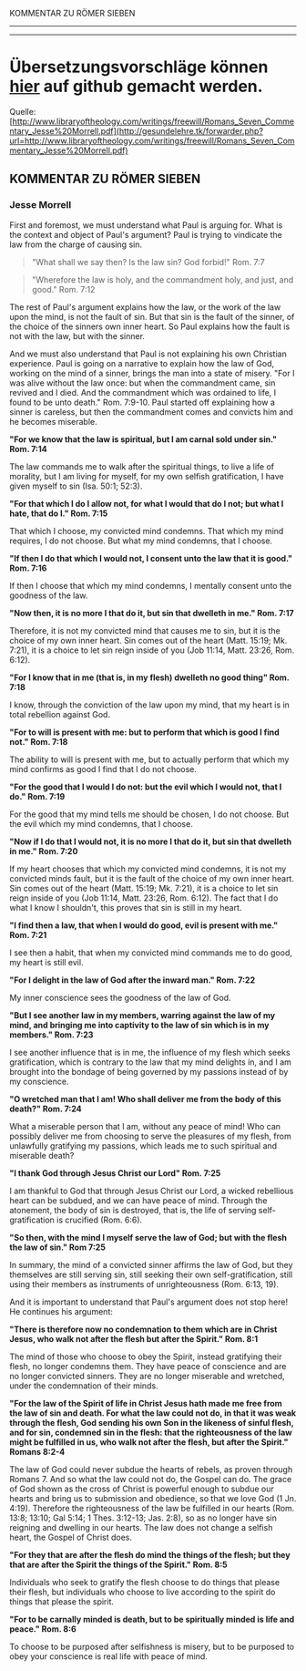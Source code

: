 <!--t KOMMENTAR ZU RÖMER SIEBEN - in Arbeit (0% übersetzt) t-->
<!--d Source http www.libraryoftheology.com writings freewill Romans Seven Commentary Jesse%20Morrell.pdf COMMENTARY ON ROMANS SEVEN Jesse Morrell First d-->

KOMMENTAR ZU RÖMER SIEBEN

- - - 
- - -

# Übersetzungsvorschläge können [hier](https://github.com/gesundelehre/gesundelehre_translate/blob/master/content/freier-wille-kontra-totale-verderbtheit/kommentar-zu-roemer-sieben.md) auf github gemacht werden.

Quelle: [http://www.libraryoftheology.com/writings/freewill/Romans_Seven_Commentary_Jesse%20Morrell.pdf](http://gesundelehre.tk/forwarder.php?url=http://www.libraryoftheology.com/writings/freewill/Romans_Seven_Commentary_Jesse%20Morrell.pdf)


## KOMMENTAR ZU RÖMER SIEBEN

### Jesse Morrell

First and foremost, we must understand what Paul is arguing for. What is the context and object of Paul's argument? Paul is trying to vindicate the law from the charge of causing sin.

> "What shall we say then? Is the law sin? God forbid!" Rom. 7:7

> "Wherefore the law is holy, and the commandment holy, and just, and good." Rom. 7:12

The rest of Paul's argument explains how the law, or the work of the law upon the mind, is not the fault of sin. But that sin is the fault of the sinner, of the choice of the sinners own inner heart. So Paul explains how the fault is not with the law, but with the sinner.

And we must also understand that Paul is not explaining his own Christian experience. Paul is going on a narrative to explain how the law of God, working on the mind of a sinner, brings the man into a state of misery. "For I was alive without the law once: but when the commandment came, sin revived and I died. And the commandment which was ordained to life, I found to be unto death." Rom. 7:9-10. Paul started off explaining how a sinner is careless, but then the commandment comes and convicts him and he becomes miserable.

**"For we know that the law is spiritual, but I am carnal sold under sin." Rom. 7:14**

The law commands me to walk after the spiritual things, to live a life of morality, but I am living for myself, for my own selfish gratification, I have given myself to sin (Isa. 50:1; 52:3).

**"For that which I do I allow not, for what I would that do I not; but what I hate, that do I." Rom. 7:15**

That which I choose, my convicted mind condemns. That which my mind requires, I do not choose. But what my mind condemns, that I choose.

**"If then I do that which I would not, I consent unto the law that it is good." Rom. 7:16**

If then I choose that which my mind condemns, I mentally consent unto the goodness of the law.

**"Now then, it is no more I that do it, but sin that dwelleth in me." Rom. 7:17**

Therefore, it is not my convicted mind that causes me to sin, but it is the choice of my own inner heart. Sin comes out of the heart (Matt. 15:19; Mk. 7:21), it is a choice to let sin reign inside of you (Job 11:14, Matt. 23:26, Rom. 6:12).

**"For I know that in me (that is, in my flesh) dwelleth no good thing" Rom. 7:18**

I know, through the conviction of the law upon my mind, that my heart is in total rebellion against God.

**"For to will is present with me: but to perform that which is good I find not." Rom. 7:18**

The ability to will is present with me, but to actually perform that which my mind confirms as good I find that I do not choose.

**"For the good that I would I do not: but the evil which I would not, that I do." Rom. 7:19**

For the good that my mind tells me should be chosen, I do not choose. But the evil which my mind condemns, that I choose.

**"Now if I do that I would not, it is no more I that do it, but sin that dwelleth in me." Rom. 7:20**

If my heart chooses that which my convicted mind condemns, it is not my convicted minds fault, but it is the fault of the choice of my own inner heart. Sin comes out of the heart (Matt. 15:19; Mk. 7:21), it is a choice to let sin reign inside of you (Job 11:14, Matt. 23:26, Rom. 6:12). The fact that I do what I know I shouldn't, this proves that sin is still in my heart.

**"I find then a law, that when I would do good, evil is present with me." Rom. 7:21**

I see then a habit, that when my convicted mind commands me to do good, my heart is still evil.

**"For I delight in the law of God after the inward man." Rom. 7:22**

My inner conscience sees the goodness of the law of God.

**"But I see another law in my members, warring against the law of my mind, and bringing me into captivity to the law of sin which is in my members." Rom. 7:23**

I see another influence that is in me, the influence of my flesh which seeks gratification, which is contrary to the law that my mind delights in, and I am brought into the bondage of being governed by my passions instead of by my conscience.

**"O wretched man that I am! Who shall deliver me from the body of this death?" Rom. 7:24**

What a miserable person that I am, without any peace of mind! Who can possibly deliver me from choosing to serve the pleasures of my flesh, from unlawfully gratifying my passions, which leads me to such spiritual and miserable death?

**"I thank God through Jesus Christ our Lord" Rom. 7:25**

I am thankful to God that through Jesus Christ our Lord, a wicked rebellious heart can be subdued, and we can have peace of mind. Through the atonement, the body of sin is destroyed, that is, the life of serving self-gratification is crucified (Rom. 6:6).

**"So then, with the mind I myself serve the law of God; but with the flesh the law of sin." Rom 7:25**

In summary, the mind of a convicted sinner affirms the law of God, but they themselves are still serving sin, still seeking their own self-gratification, still using their members as instruments of unrighteousness (Rom. 6:13, 19).

And it is important to understand that Paul's argument does not stop here! He continues his argument:

**"There is therefore now no condemnation to them which are in Christ Jesus, who walk not after the flesh but after the Spirit." Rom. 8:1**

The mind of those who choose to obey the Spirit, instead gratifying their flesh, no longer condemns them. They have peace of conscience and are no longer convicted sinners. They are no longer miserable and wretched, under the condemnation of their minds.

**"For the law of the Spirit of life in Christ Jesus hath made me free from the law of sin and death. For what the law could not do, in that it was weak through the flesh, God sending his own Son in the likeness of sinful flesh, and for sin, condemned sin in the flesh: that the righteousness of the law might be fulfilled in us, who walk not after the flesh, but after the Spirit." Romans 8:2-4**

The law of God could never subdue the hearts of rebels, as proven through Romans 7\. And so what the law could not do, the Gospel can do. The grace of God shown as the cross of Christ is powerful enough to subdue our hearts and bring us to submission and obedience, so that we love God (1 Jn. 4:19). Therefore the righteousness of the law be fulfilled in our hearts (Rom. 13:8; 13:10; Gal 5:14; 1 Thes. 3:12-13; Jas. 2:8), so as no longer have sin reigning and dwelling in our hearts. The law does not change a selfish heart, the Gospel of Christ does.

**"For they that are after the flesh do mind the things of the flesh; but they that are after the Spirit the things of the Spirit." Rom. 8:5**

Individuals who seek to gratify the flesh choose to do things that please their flesh, but individuals who choose to live according to the spirit do things that please the spirit.

**"For to be carnally minded is death, but to be spiritually minded is life and peace." Rom. 8:6**

To choose to be purposed after selfishness is misery, but to be purposed to obey your conscience is real life with peace of mind.
